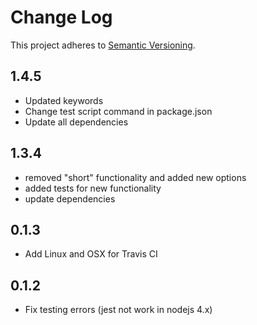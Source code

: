 # Change Log

This project adheres to [Semantic Versioning](http://semver.org/).

## 1.4.5

 - Updated keywords
 - Change test script command in package.json
 - Update all dependencies

## 1.3.4

- removed "short" functionality and added new options
- added tests for new functionality
- update dependencies

## 0.1.3

- Add Linux and OSX for Travis CI

## 0.1.2

- Fix testing errors (jest not work in nodejs 4.x)
